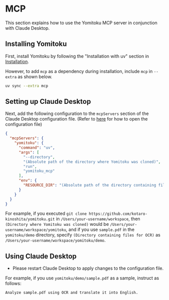 # MCP

This section explains how to use the Yomitoku MCP server in conjunction with Claude Desktop.

## Installing Yomitoku

First, install Yomitoku by following the "Installation with uv" section in [Installation](installation.en.md).

However, to add `mcp` as a dependency during installation, include `mcp` in `--extra` as shown below.

```bash
uv sync --extra mcp
```

## Setting up Claude Desktop

Next, add the following configuration to the `mcpServers` section of the Claude Desktop configuration file. (Refer to [here](https://modelcontextprotocol.io/quickstart/user) for how to open the configuration file)

```json
{
  "mcpServers": {
    "yomitoku": {
      "command": "uv",
      "args": [
        "--directory",
        "(Absolute path of the directory where Yomitoku was cloned)",
        "run",
        "yomitoku_mcp"
      ],
      "env": {
        "RESOURCE_DIR": "(Absolute path of the directory containing files for OCR)"
      }
    }
  }
}
```

For example, if you executed `git clone https://github.com/kotaro-kinoshita/yomitoku.git` in `/Users/your-username/workspace`, then `(Directory where Yomitoku was cloned)` would be `/Users/your-username/workspace/yomitoku`, and if you use `sample.pdf` in the `yomitoku/demo` directory, specify `(Directory containing files for OCR)` as `/Users/your-username/workspace/yomitoku/demo`.

## Using Claude Desktop

* Please restart Claude Desktop to apply changes to the configuration file.

For example, if you use `yomitoku/demo/sample.pdf` as a sample, instruct as follows:

```txt
Analyze sample.pdf using OCR and translate it into English.
```
